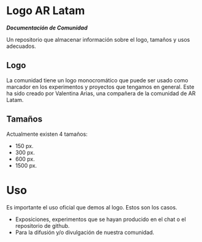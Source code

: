 # Logo AR Latam
***Documentación de Comunidad***

Un repositorio que almacenar información sobre el logo, tamaños y usos adecuados.

## Logo
La comunidad tiene un logo monocromático que puede ser usado como marcador en los experimentos y proyectos que tengamos en general.
Este ha sido creado por Valentina Arias, una compañera de la comunidad de AR Latam.

## Tamaños
Actualmente existen 4 tamaños:
- 150 px.
- 300 px.
- 600 px.
- 1500 px.

# Uso
Es importante el uso oficial que demos al logo. Estos son los casos.
- Exposiciones, experimentos que se hayan producido en el chat o el repositorio de github.
- Para la difusión y/o divulgación de nuestra comunidad.
